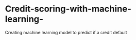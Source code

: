 # Credit-scoring-with-machine-learning-
Creating machine learning model to predict if a credit default
